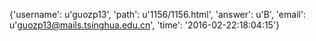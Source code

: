 {'username': u'guozp13', 'path': u'1156/1156.html', 'answer': u'B', 'email': u'guozp13@mails.tsinghua.edu.cn', 'time': '2016-02-22:18:04:15'}